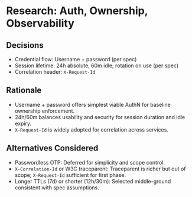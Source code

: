 # Research: Auth, Ownership, Observability

## Decisions

- Credential flow: Username + password (per spec)
- Session lifetime: 24h absolute, 60m idle; rotation on use (per spec)
- Correlation header: `X-Request-Id`

## Rationale

- Username + password offers simplest viable AuthN for baseline ownership enforcement.
- 24h/60m balances usability and security for session duration and idle expiry.
- `X-Request-Id` is widely adopted for correlation across services.

## Alternatives Considered

- Passwordless OTP: Deferred for simplicity and scope control.
- `X-Correlation-Id` or W3C traceparent: Traceparent is richer but out of scope; `X-Request-Id` sufficient for first phase.
- Longer TTLs (7d) or shorter (12h/30m): Selected middle-ground consistent with spec assumptions.
